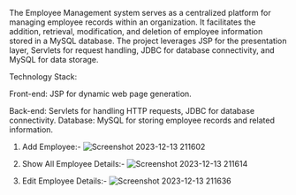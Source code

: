 The Employee Management system serves as a centralized platform for managing employee records within an organization. It facilitates the addition, retrieval, modification, and deletion of employee information stored in a MySQL database. The project leverages JSP for the presentation layer, Servlets for request handling, JDBC for database connectivity, and MySQL for data storage.

Technology Stack:

Front-end: JSP for dynamic web page generation.

Back-end: Servlets for handling HTTP requests, JDBC for database connectivity.
Database: MySQL for storing employee records and related information.

1. Add Employee:-
![Screenshot 2023-12-13 211602](https://github.com/codewithnitesh0305/Employee_Management/assets/133355700/1ab7ff15-41a8-4faa-bfde-3af72ba3eea8)

2. Show All Employee Details:-
![Screenshot 2023-12-13 211614](https://github.com/codewithnitesh0305/Employee_Management/assets/133355700/a9ed0c37-e37a-4888-b938-abd4d95938ef)

3. Edit Employee Details:-
![Screenshot 2023-12-13 211636](https://github.com/codewithnitesh0305/Employee_Management/assets/133355700/1b160cb0-0ad9-4b69-a0f2-113d9f29076e)

 
   
